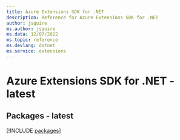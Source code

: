 ```yaml
---
title: Azure Extensions SDK for .NET
description: Reference for Azure Extensions SDK for .NET
author: jsquire
ms.author: jsquire
ms.data: 12/07/2022
ms.topic: reference
ms.devlang: dotnet
ms.service: extensions
---
```

# Azure Extensions SDK for .NET - latest
## Packages - latest
[!INCLUDE [packages](extensions-index.md)]
